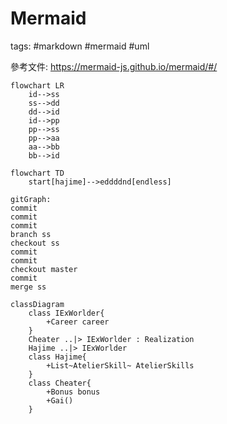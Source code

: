 # Mermaid

tags: #markdown #mermaid #uml


參考文件: https://mermaid-js.github.io/mermaid/#/



```mermaid
flowchart LR
	id-->ss
	ss-->dd
	dd-->id
	id-->pp
	pp-->ss
	pp-->aa
	aa-->bb
	bb-->id
```

```mermaid
flowchart TD
	start[hajime]-->eddddnd[endless]
```

```mermaid
gitGraph:
commit
commit
commit
branch ss
checkout ss
commit
commit
checkout master
commit
merge ss

```

```mermaid
classDiagram
	class IExWorlder{
		+Career career
	}
	Cheater ..|> IExWorlder : Realization
	Hajime ..|> IExWorlder
	class Hajime{
		+List~AtelierSkill~ AtelierSkills 
	}
	class Cheater{
		+Bonus bonus
		+Gai()
	}
	
```

